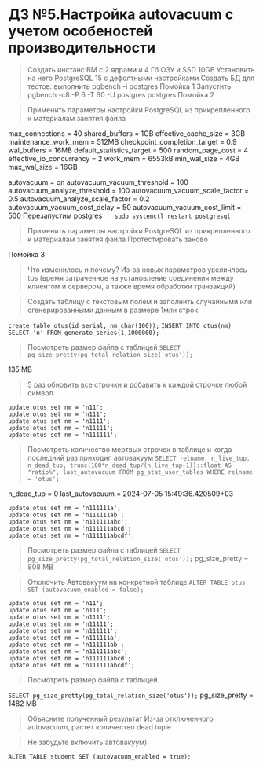 # ДЗ №5.Настройка autovacuum с учетом особеностей производительности

> Создать инстанс ВМ с 2 ядрами и 4 Гб ОЗУ и SSD 10GB
> Установить на него PostgreSQL 15 с дефолтными настройками
> Создать БД для тестов: выполнить pgbench -i postgres
Помойка 1
> Запустить pgbench -c8 -P 6 -T 60 -U postgres postgres
Помойка 2

> Применить параметры настройки PostgreSQL из прикрепленного к материалам занятия файла

max_connections = 40
shared_buffers = 1GB
effective_cache_size = 3GB
maintenance_work_mem = 512MB
checkpoint_completion_target = 0.9
wal_buffers = 16MB
default_statistics_target = 500
random_page_cost = 4
effective_io_concurrency = 2
work_mem = 6553kB
min_wal_size = 4GB
max_wal_size = 16GB

autovacuum = on 
autovacuum_vacuum_threshold = 100 
autovacuum_analyze_threshold = 100
autovacuum_vacuum_scale_factor = 0.5
autovacuum_analyze_scale_factor = 0.2
autovacuum_vacuum_cost_delay = 50
autovacuum_vacuum_cost_limit = 500
Перезапустим postgres
```   sudo systemctl restart postgresql```

> Применить параметры настройки PostgreSQL из прикрепленного к материалам занятия файла
> Протестировать заново

Помойка 3

> Что изменилось и почему?
Из-за новых параметров увеличлось tps (время  затраченное на установление соединения между клиентом и сервером, а также время обработки транзакций)


> Создать таблицу с текстовым полем и заполнить случайными или сгенерированными данным в размере 1млн строк

```create table otus(id serial, nm char(100));```
```INSERT INTO otus(nm) SELECT 'n' FROM generate_series(1,1000000);```

> Посмотреть размер файла с таблицей
```SELECT pg_size_pretty(pg_total_relation_size('otus'));```

135 MB

> 5 раз обновить все строчки и добавить к каждой строчке любой символ

```
update otus set nm = 'n11';
update otus set nm = 'n111';
update otus set nm = 'n1111';
update otus set nm = 'n11111';
update otus set nm = 'n111111';
```
>Посмотреть количество мертвых строчек в таблице и когда последний раз приходил автовакуум
```SELECT relname, n_live_tup, n_dead_tup, trunc(100*n_dead_tup/(n_live_tup+1))::float AS "ratio%", last_autovacuum FROM pg_stat_user_tables WHERE relname = 'otus';```

n_dead_tup =  0
last_autovacuum = 2024-07-05 15:49:36.420509+03
 
```
update otus set nm = 'n111111a';
update otus set nm = 'n111111ab';
update otus set nm = 'n111111abc';
update otus set nm = 'n111111abcd';
update otus set nm = 'n111111abcdf';
```

> Посмотреть размер файла с таблицей
```SELECT pg_size_pretty(pg_total_relation_size('otus'));```
 pg_size_pretty = 808 MB

 > Отключить Автовакуум на конкретной таблице
 ```ALTER TABLE otus SET (autovacuum_enabled = false);```

 ```
update otus set nm = 'n11';
update otus set nm = 'n111';
update otus set nm = 'n1111';
update otus set nm = 'n11111';
update otus set nm = 'n111111';
update otus set nm = 'n111111a';
update otus set nm = 'n111111ab';
update otus set nm = 'n111111abc';
update otus set nm = 'n111111abcd';
update otus set nm = 'n111111abcdf';
```

> Посмотреть размер файла с таблицей

```SELECT pg_size_pretty(pg_total_relation_size('otus'));```
pg_size_pretty = 1482 MB

> Объясните полученный результат
Из-за отключенного autovacuum, растет количество dead tuple


> Не забудьте включить автовакуум)

```ALTER TABLE student SET (autovacuum_enabled = true);```
